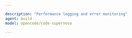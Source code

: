 ```yaml
---

description: "Performance logging and error monitoring"
agent: build
model: opencode/code-supernova

---
```


